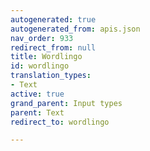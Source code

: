 ```yaml
---
autogenerated: true
autogenerated_from: apis.json
nav_order: 933
redirect_from: null
title: Wordlingo
id: wordlingo
translation_types:
- Text
active: true
grand_parent: Input types
parent: Text
redirect_to: wordlingo

---
```


